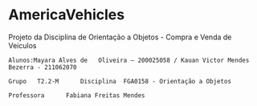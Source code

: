 # AmericaVehicles
Projeto da Disciplina de Orientação a Objetos - Compra e Venda de Veiculos


	Alunos:Mayara Alves de   Oliveira – 200025058 / Kauan Victor Mendes Bezerra - 211062070 
	
  	Grupo	T2.2-M		Disciplina	FGA0158 - Orientação a Objetos
	
	Professora		Fabiana Freitas Mendes		
